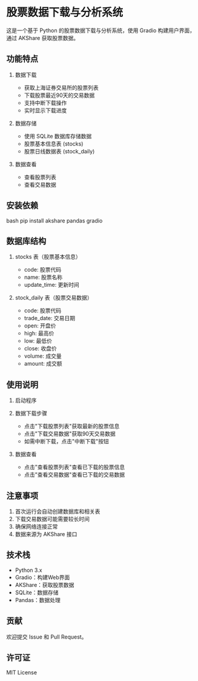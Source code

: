 # 股票数据下载与分析系统

这是一个基于 Python 的股票数据下载与分析系统，使用 Gradio 构建用户界面，通过 AKShare 获取股票数据。

## 功能特点

1. 数据下载
   - 获取上海证券交易所的股票列表
   - 下载股票最近90天的交易数据
   - 支持中断下载操作
   - 实时显示下载进度

2. 数据存储
   - 使用 SQLite 数据库存储数据
   - 股票基本信息表 (stocks)
   - 股票日线数据表 (stock_daily)

3. 数据查看
   - 查看股票列表
   - 查看交易数据

## 安装依赖
bash
pip install akshare pandas gradio
## 数据库结构

1. stocks 表（股票基本信息）
   - code: 股票代码
   - name: 股票名称
   - update_time: 更新时间

2. stock_daily 表（股票交易数据）
   - code: 股票代码
   - trade_date: 交易日期
   - open: 开盘价
   - high: 最高价
   - low: 最低价
   - close: 收盘价
   - volume: 成交量
   - amount: 成交额

## 使用说明

1. 启动程序
2. 数据下载步骤
   - 点击"下载股票列表"获取最新的股票信息
   - 点击"下载交易数据"获取90天交易数据
   - 如需中断下载，点击"中断下载"按钮

3. 数据查看
   - 点击"查看股票列表"查看已下载的股票信息
   - 点击"查看交易数据"查看已下载的交易数据

## 注意事项

1. 首次运行会自动创建数据库和相关表
2. 下载交易数据可能需要较长时间
3. 确保网络连接正常
4. 数据来源为 AKShare 接口

## 技术栈

- Python 3.x
- Gradio：构建Web界面
- AKShare：获取股票数据
- SQLite：数据存储
- Pandas：数据处理
## 贡献

欢迎提交 Issue 和 Pull Request。

## 许可证

MIT License